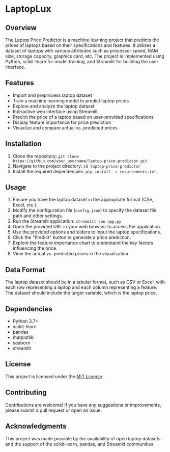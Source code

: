 
# LaptopLux

## Overview
The Laptop Price Predictor is a machine learning project that predicts the prices of laptops based on their specifications and features. It utilizes a dataset of laptops with various attributes such as processor speed, RAM size, storage capacity, graphics card, etc. The project is implemented using Python, scikit-learn for model training, and Streamlit for building the user interface.

## Features
- Import and preprocess laptop dataset
- Train a machine learning model to predict laptop prices
- Explore and analyze the laptop dataset
- Interactive web interface using Streamlit
- Predict the price of a laptop based on user-provided specifications
- Display feature importance for price prediction
- Visualize and compare actual vs. predicted prices

## Installation
1. Clone the repository: `git clone https://github.com/your_username/laptop-price-predictor.git`
2. Navigate to the project directory: `cd laptop-price-predictor`
3. Install the required dependencies: `pip install -r requirements.txt`

## Usage
1. Ensure you have the laptop dataset in the appropriate format (CSV, Excel, etc.).
2. Modify the configuration file (`config.json`) to specify the dataset file path and other settings.
3. Run the Streamlit application: `streamlit run app.py`
4. Open the provided URL in your web browser to access the application.
5. Use the provided options and sliders to input the laptop specifications.
6. Click the "Predict" button to generate a price prediction.
7. Explore the feature importance chart to understand the key factors influencing the price.
8. View the actual vs. predicted prices in the visualization.

## Data Format
The laptop dataset should be in a tabular format, such as CSV or Excel, with each row representing a laptop and each column representing a feature. The dataset should include the target variable, which is the laptop price.

## Dependencies
- Python 3.7+
- scikit-learn
- pandas
- matplotlib
- seaborn
- streamlit

## License
This project is licensed under the [MIT License](LICENSE).

## Contributing
Contributions are welcome! If you have any suggestions or improvements, please submit a pull request or open an issue.

## Acknowledgments
This project was made possible by the availability of open laptop datasets and the support of the scikit-learn, pandas, and Streamlit communities.

